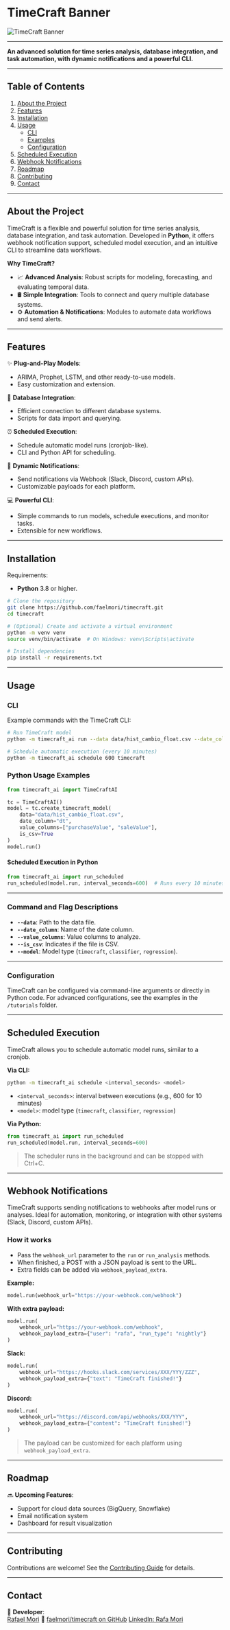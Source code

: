# TimeCraft Banner
![TimeCraft Banner](docs/assets/top_banner.png)

---

**An advanced solution for time series analysis, database integration, and task automation, with dynamic notifications and a powerful CLI.**

---

## **Table of Contents**
1. [About the Project](#about-the-project)
2. [Features](#features)
3. [Installation](#installation)
4. [Usage](#usage)
    - [CLI](#cli)
    - [Examples](#examples)
    - [Configuration](#configuration)
5. [Scheduled Execution](#scheduled-execution)
6. [Webhook Notifications](#webhook-notifications)
7. [Roadmap](#roadmap)
8. [Contributing](#contributing)
9. [Contact](#contact)

---

## **About the Project**
TimeCraft is a flexible and powerful solution for time series analysis, database integration, and task automation. Developed in **Python**, it offers webhook notification support, scheduled model execution, and an intuitive CLI to streamline data workflows.

**Why TimeCraft?**
- 📈 **Advanced Analysis**: Robust scripts for modeling, forecasting, and evaluating temporal data.
- 🛢️ **Simple Integration**: Tools to connect and query multiple database systems.
- ⚙️ **Automation & Notifications**: Modules to automate data workflows and send alerts.

---

## **Features**
✨ **Plug-and-Play Models**:
- ARIMA, Prophet, LSTM, and other ready-to-use models.
- Easy customization and extension.

🔗 **Database Integration**:
- Efficient connection to different database systems.
- Scripts for data import and querying.

⏰ **Scheduled Execution**:
- Schedule automatic model runs (cronjob-like).
- CLI and Python API for scheduling.

🔔 **Dynamic Notifications**:
- Send notifications via Webhook (Slack, Discord, custom APIs).
- Customizable payloads for each platform.

💻 **Powerful CLI**:
- Simple commands to run models, schedule executions, and monitor tasks.
- Extensible for new workflows.

---

## **Installation**
Requirements:
- **Python** 3.8 or higher.

```bash
# Clone the repository
git clone https://github.com/faelmori/timecraft.git
cd timecraft

# (Optional) Create and activate a virtual environment
python -m venv venv
source venv/bin/activate  # On Windows: venv\Scripts\activate

# Install dependencies
pip install -r requirements.txt
```

---

## **Usage**

### CLI
Example commands with the TimeCraft CLI:

```bash
# Run TimeCraft model
python -m timecraft_ai run --data data/hist_cambio_float.csv --date_column dt --value_columns purchaseValue,saleValue --is_csv

# Schedule automatic execution (every 10 minutes)
python -m timecraft_ai schedule 600 timecraft
```

### **Python Usage Examples**

```python
from timecraft_ai import TimeCraftAI

tc = TimeCraftAI()
model = tc.create_timecraft_model(
    data="data/hist_cambio_float.csv",
    date_column="dt",
    value_columns=["purchaseValue", "saleValue"],
    is_csv=True
)
model.run()
```

#### **Scheduled Execution in Python**

```python
from timecraft_ai import run_scheduled
run_scheduled(model.run, interval_seconds=600)  # Runs every 10 minutes
```

---

### **Command and Flag Descriptions**
- **`--data`**: Path to the data file.
- **`--date_column`**: Name of the date column.
- **`--value_columns`**: Value columns to analyze.
- **`--is_csv`**: Indicates if the file is CSV.
- **`--model`**: Model type (`timecraft`, `classifier`, `regression`).

---

### **Configuration**
TimeCraft can be configured via command-line arguments or directly in Python code. For advanced configurations, see the examples in the `/tutorials` folder.

---

## **Scheduled Execution**
TimeCraft allows you to schedule automatic model runs, similar to a cronjob.

**Via CLI:**

```bash
python -m timecraft_ai schedule <interval_seconds> <model>
```

- `<interval_seconds>`: interval between executions (e.g., 600 for 10 minutes)
- `<model>`: model type (`timecraft`, `classifier`, `regression`)

**Via Python:**

```python
from timecraft_ai import run_scheduled
run_scheduled(model.run, interval_seconds=600)
```

> The scheduler runs in the background and can be stopped with Ctrl+C.

---

## **Webhook Notifications**
TimeCraft supports sending notifications to webhooks after model runs or analyses. Ideal for automation, monitoring, or integration with other systems (Slack, Discord, custom APIs).

### How it works
- Pass the `webhook_url` parameter to the `run` or `run_analysis` methods.
- When finished, a POST with a JSON payload is sent to the URL.
- Extra fields can be added via `webhook_payload_extra`.

**Example:**

```python
model.run(webhook_url="https://your-webhook.com/webhook")
```

**With extra payload:**

```python
model.run(
    webhook_url="https://your-webhook.com/webhook",
    webhook_payload_extra={"user": "rafa", "run_type": "nightly"}
)
```

**Slack:**

```python
model.run(
    webhook_url="https://hooks.slack.com/services/XXX/YYY/ZZZ",
    webhook_payload_extra={"text": "TimeCraft finished!"}
)
```

**Discord:**

```python
model.run(
    webhook_url="https://discord.com/api/webhooks/XXX/YYY",
    webhook_payload_extra={"content": "TimeCraft finished!"}
)
```

> The payload can be customized for each platform using `webhook_payload_extra`.

---

## **Roadmap**
🔜 **Upcoming Features**:
- Support for cloud data sources (BigQuery, Snowflake)
- Email notification system
- Dashboard for result visualization

---

## **Contributing**
Contributions are welcome! See the [Contributing Guide](CONTRIBUTING.md) for details.

---

## **Contact**
💌 **Developer**:  
[Rafael Mori](mailto:faelmori@gmail.com)
💼 [faelmori/timecraft on GitHub](https://github.com/faelmori/timecraft)
[LinkedIn: Rafa Mori](https://www.linkedin.com/in/rafa-mori)
